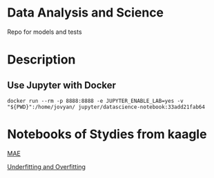 # Data Analysis and Science
Repo for models and tests

# Description

## Use Jupyter with Docker
```
docker run --rm -p 8888:8888 -e JUPYTER_ENABLE_LAB=yes -v "${PWD}":/home/jovyan/ jupyter/datascience-notebook:33add21fab64
```

# Notebooks of Stydies from kaagle

[MAE](/kaagle/home-data/house%20model%20mean%20absolute%20error%20-%20MAE.ipynb)

[Underfitting and Overfitting](/kaagle/home-data/Underfitting%20and%20Overfitting.ipynb)